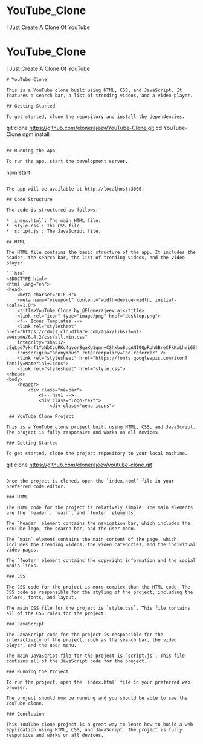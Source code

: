 # YouTube_Clone
I Just Create A Clone Of YouTube

# YouTube_Clone
I Just Create A Clone Of YouTube
 ```
# YouTube Clone

This is a YouTube clone built using HTML, CSS, and JavaScript. It features a search bar, a list of trending videos, and a video player.

## Getting Started

To get started, clone the repository and install the dependencies.

```
git clone https://github.com/elonerajeev/YouTube-Clone.git
cd YouTube-Clone
npm install
```

## Running the App

To run the app, start the development server.

```
npm start
```

The app will be available at http://localhost:3000.

## Code Structure

The code is structured as follows:

* `index.html`: The main HTML file.
* `style.css`: The CSS file.
* `script.js`: The JavaScript file.

## HTML

The HTML file contains the basic structure of the app. It includes the header, the search bar, the list of trending videos, and the video player.

```html
<!DOCTYPE html>
<html lang="en">
<head>
    <meta charset="UTF-8">
    <meta name="viewport" content="width=device-width, initial-scale=1.0">
    <title>YouTube Clone by @Elonerajeev.ai</title>
    <link rel="icon" type="image/png" href="desktop.png">
    <!-- Icons Templates -->
    <link rel="stylesheet" href="https://cdnjs.cloudflare.com/ajax/libs/font-awesome/6.4.2/css/all.min.css" 
    integrity="sha512-z3gLpd7yknf1YoNbCzqRKc4qyor8gaKU1qmn+CShxbuBusANI9QpRohGBreCFkKxLhei6S9CQXFEbbKuqLg0DA==" 
    crossorigin="anonymous" referrerpolicy="no-referrer" />
    <link rel="stylesheet" href="https://fonts.googleapis.com/icon?family=Material+Icons">
    <link rel="stylesheet" href="style.css">
</head>
<body>
    <header>
        <div class="navbar">
            <!-- nav1 -->
            <div class="logo-text">
                <div class="menu-icons">

 ## YouTube Clone Project

This is a YouTube clone project built using HTML, CSS, and JavaScript. The project is fully responsive and works on all devices.

### Getting Started

To get started, clone the project repository to your local machine.

```
git clone https://github.com/elonerajeev/youtube-clone.git
```

Once the project is cloned, open the `index.html` file in your preferred code editor.

### HTML

The HTML code for the project is relatively simple. The main elements are the `header`, `main`, and `footer` elements.

The `header` element contains the navigation bar, which includes the YouTube logo, the search bar, and the user menu.

The `main` element contains the main content of the page, which includes the trending videos, the video categories, and the individual video pages.

The `footer` element contains the copyright information and the social media links.

### CSS

The CSS code for the project is more complex than the HTML code. The CSS code is responsible for the styling of the project, including the colors, fonts, and layout.

The main CSS file for the project is `style.css`. This file contains all of the CSS rules for the project.

### JavaScript

The JavaScript code for the project is responsible for the interactivity of the project, such as the search bar, the video player, and the user menu.

The main JavaScript file for the project is `script.js`. This file contains all of the JavaScript code for the project.

### Running the Project

To run the project, open the `index.html` file in your preferred web browser.

The project should now be running and you should be able to see the YouTube clone.

### Conclusion

This YouTube clone project is a great way to learn how to build a web application using HTML, CSS, and JavaScript. The project is fully responsive and works on all devices.


